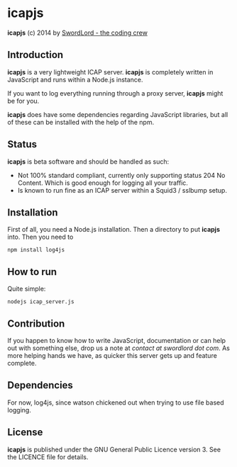 icapjs
======

**icapjs** (c) 2014 by [SwordLord - the coding crew](http://www.swordlord.com/)

## Introduction ##

**icapjs** is a very lightweight ICAP server. **icapjs** is completely written in JavaScript and runs within a Node.js instance.

If you want to log everything running through a proxy server, **icapjs** might be for you.

**icapjs** does have some dependencies regarding JavaScript libraries, but all of these can be installed with the help of the npm.


## Status ##

**icapjs** is beta software and should be handled as such:

- Not 100% standard compliant, currently only supporting status 204 No Content. Which is good enough for logging all your traffic.
- Is known to run fine as an ICAP server within a Squid3 / sslbump setup.


## Installation ##

First of all, you need a Node.js installation. Then a directory to put **icapjs** into. Then you need to

	npm install log4js


## How to run ##

Quite simple:

	nodejs icap_server.js


## Contribution ##

If you happen to know how to write JavaScript, documentation or can help out with something else, drop us a note at *contact at swordlord dot com*. As more
helping hands we have, as quicker this server gets up and feature complete.


## Dependencies ##

For now, log4js, since watson chickened out when trying to use file based logging.


## License ##

**icapjs** is published under the GNU General Public Licence version 3. See the LICENCE file for details.